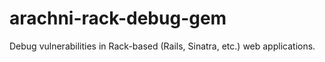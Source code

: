# arachni-rack-debug-gem
Debug vulnerabilities in Rack-based (Rails, Sinatra, etc.) web applications.
